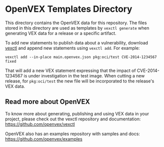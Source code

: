 # OpenVEX Templates Directory

This directory contains the OpenVEX data for this repository.
The files stored in this directory are used as templates by
`vexctl generate` when generating VEX data for a release or 
a specific artifact.

To add new statements to publish data about a vulnerability,
download [vexctl](https://github.com/openvex/vexctl)
and append new statements using `vexctl add`. For example:
```
vexctl add --in-place main.openvex.json pkg:oci/test CVE-2014-1234567 fixed
```
That will add a new VEX statement expressing that the impact of
CVE-2014-1234567 is under investigation in the test image. When
cutting a new release, for `pkg:oci/test` the new file will be
incorporated to the release's VEX data.

## Read more about OpenVEX

To know more about generating, publishing and using VEX data
in your project, please check out the vexctl repository and
documentation: https://github.com/openvex/vexctl

OpenVEX also has an examples repository with samples and docs:
https://github.com/openvex/examples


